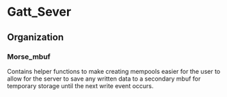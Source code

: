 # Gatt_Sever

## Organization

### Morse_mbuf
Contains helper functions to make creating mempools easier for the user to allow for the server to save any written data to a secondary mbuf for temporary storage until the next write event occurs.
